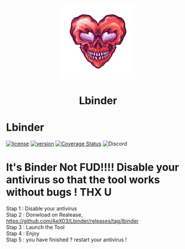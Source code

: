<p align="center">
<img src="https://github.com/AeX03/Lbinder/blob/main/logo/HeartSkull.png" width="200"/>
  <h1 align="center">Lbinder</h1>
  
# Lbinder
[![license](https://img.shields.io/badge/license-MIT-brightgreen.svg)](https://github.com/AeX03/Lbinder)
[![version](https://img.shields.io/badge/version-1.0-blue.svg)](https://github.com/AeX03/Lbinder)
[![Coverage Status](https://coveralls.io/repos/github.com/AeX03/eLys/badge.svg)](https://coveralls.io/github.com/AeX03/Lbinder)
<img alt="Discord" src="https://img.shields.io/discord/709150520446550097"/>


# It's Binder Not FUD!!!! Disable your antivirus so that the tool works without bugs ! THX U
Stap 1 : Disable your antivirus
<br>
Stap 2 : Donwload on Realease, https://github.com/AeX03/Lbinder/releases/tag/lbinder
<br>
Stap 3 : Launch the Tool
<br>
Stap 4 : Enjoy
<br>
Stap 5 : you have finished ? restart your antivirus !
